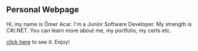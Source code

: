 ## Personal Webpage
Hi, my name is Ömer Acar. I'm a Junior Software Developer. My strength is C#/.NET.
You can learn more about me, my portfolio, my certs etc.

[click here](https://acar-o.github.io/omer-webpage/) to see it. Enjoy!
